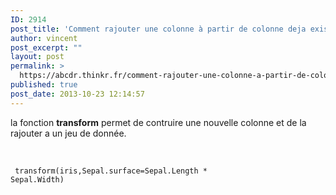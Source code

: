 ```yaml
---
ID: 2914
post_title: 'Comment rajouter une colonne à partir de colonne deja existante dans un jeu de donnée? : transform'
author: vincent
post_excerpt: ""
layout: post
permalink: >
  https://abcdr.thinkr.fr/comment-rajouter-une-colonne-a-partir-de-colonne-deja-existante-dans-un-jeu-de-donnee-transform/
published: true
post_date: 2013-10-23 12:14:57
---
```

la fonction <strong>transform</strong> permet de contruire une nouvelle colonne et de la rajouter a un jeu de donnée.<br /><br /> <pre><code><br /> transform(iris,Sepal.surface=Sepal.Length * Sepal.Width) <br /></pre>